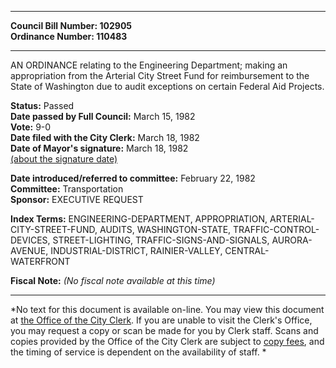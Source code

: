 * * * * *  
  
**Council Bill Number: [](#h0)[](#h2)102905**   
**Ordinance Number: 110483**  
  
* * * * *  
  
AN ORDINANCE relating to the Engineering Department; making an appropriation from the Arterial City Street Fund for reimbursement to the State of Washington due to audit exceptions on certain Federal Aid Projects.  
  
**Status:** Passed   
**Date passed by Full Council:** March 15, 1982   
**Vote:** 9-0   
**Date filed with the City Clerk:** March 18, 1982   
**Date of Mayor's signature:** March 18, 1982   
[(about the signature date)](/~public/approvaldate.htm)   
  
  
**Date introduced/referred to committee:** February 22, 1982   
**Committee:** Transportation   
**Sponsor:** EXECUTIVE REQUEST   
  
**Index Terms:** ENGINEERING-DEPARTMENT, APPROPRIATION, ARTERIAL-CITY-STREET-FUND, AUDITS, WASHINGTON-STATE, TRAFFIC-CONTROL-DEVICES, STREET-LIGHTING, TRAFFIC-SIGNS-AND-SIGNALS, AURORA-AVENUE, INDUSTRIAL-DISTRICT, RAINIER-VALLEY, CENTRAL-WATERFRONT  
  
**Fiscal Note:** *(No fiscal note available at this time)*  
  
* * * * *  
  
*No text for this document is available on-line. You may view this document at [the Office of the City Clerk](http://www.seattle.gov/leg/clerk/contactUs.htm). If you are unable to visit the Clerk's Office, you may request a copy or scan be made for you by Clerk staff. Scans and copies provided by the Office of the City Clerk are subject to [copy fees](http://clerk.seattle.gov/~public/clerkfees.htm), and the timing of service is dependent on the availability of staff. *  
  
  

